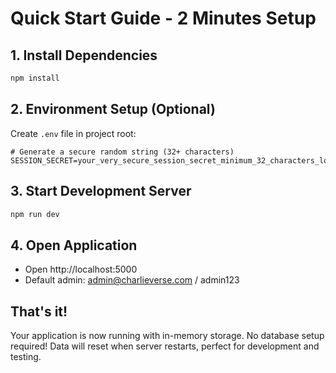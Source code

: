 # Quick Start Guide - 2 Minutes Setup

## 1. Install Dependencies
```bash
npm install
```

## 2. Environment Setup (Optional)
Create `.env` file in project root:

```env
# Generate a secure random string (32+ characters)
SESSION_SECRET=your_very_secure_session_secret_minimum_32_characters_long
```

## 3. Start Development Server
```bash
npm run dev
```

## 4. Open Application
- Open http://localhost:5000
- Default admin: admin@charlieverse.com / admin123

## That's it!

Your application is now running with in-memory storage. No database setup required! Data will reset when server restarts, perfect for development and testing.